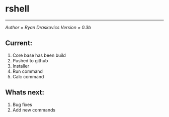 # rshell

-------------

*Author  = Ryan Draskovics*
*Version = 0.3b*

## Current:
1. Core base has been build
2. Pushed to github
3. Installer
4. Run command
5. Calc command

## Whats next:
1. Bug fixes
2. Add new commands
